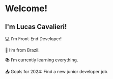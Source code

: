 # Welcome!

## I'm Lucas Cavalieri!

:computer: I'm Front-End Developer!

:house_with_garden: I’m from Brazil.

:books: I’m currently learning everything.

:outbox_tray: Goals for 2024: Find a new junior developer job.

<!-- ## About me

<!-- [![Github Badge](https://img.shields.io/badge/-Github-000?style=flat-square&logo=Github&logoColor=white&link=LINK_GIT)](<[LINK_GIT](https://github.com/lucascavalieri)>) -->

<!-- [![Linkedin Badge](https://img.shields.io/badge/-LinkedIn-blue?style=flat-square&logo=Linkedin&logoColor=white&link= LINK_LINKEDIN)](<[LINK_LINKEDIN](https://www.linkedin.com/in/lucascavalieri)>)

- Thanks for visiting.

--- -->

<!-- *OBS onde está escrito em maiúsculo você deve escrever suas informações:

(SEU NOME) = Hellen.

LINK_GIT = https://github.com/hellenmas.

💾Aqui está alguns itens que você pode adicionar ao seu arquivo README para torná-lo mais atraente:

Emblemas.
Para obter emblemas acesse o link abaixo:

https://github.com/alexandresanlim/Badges4-README.md-Profile

-  Agora escolha a imagem qual você gostaria de usar e copie a sua URl.

-  Assim você deve criar uma tag por exemplo: img <img src="BadgeURLHere"

*OBS Já deixei uma pronta abaixo.

<code><img height= "20"src= "https://img.shields.io/badge/Java-ED8B00?style=for-the-badge&logo=java&logoColor=white"></code>

-  Agora basta copiar para seu README e a mágica acontece.

Blocos
-  Para adicionar blocos, temos varias opções no link abaixo:

https://github.com/anuraghazra/github-readme-stats#themes

- Após escolher seu bloco copie a URL e cole em seu README:

[![NOMEGIT GitHub stats](https://github-readme-stats.vercel.app/api?username=NOMEGIT)](https://github.com/NOMEGIT/github-readme-stats)

- Mas não se esqueça que você deve editar com suas informações por exemplo:

NOMEGIT= hellenmas.

[![hellenmas GitHub stats](https://github-readme-stats.vercel.app/api?username=hellenmas)](https://github.com/hellenmas/github-readme-stats)

GIF
- Encontre o gif que mais combina com você nesse link:

https://github.com/TheDudeThatCode/TheDudeThatCode

*OBS deixo abaixo um exemplo para ser usado:

<img src=https://github.com/TheDudeThatCode/TheDudeThatCode/blob/master/Assets/Earth.gif width="30">

Imagem
1. Você pode usar qualquer imagem que aceite markdown no Github. Se quiser pegar a imagem de algum repositório, pode usar o seguinte formato:

<img align="right" width="400" height="400" src="coloque_o_link_de_uma_foto_aqui">

2. Para fazer o upload de imagens basta você clicar na imagem que esta em seu computador e arrastar a imagem para o seu README.


Emojis
1. Para saber quais são os Emojis disponíveis, acesse:

https://github.com/scotch-io/All-Github-Emoji-Icons

2. Agora basta copiar seu código e colar no README

*OBS não se esqueça dos dois pontos : (:shipit:) -->
